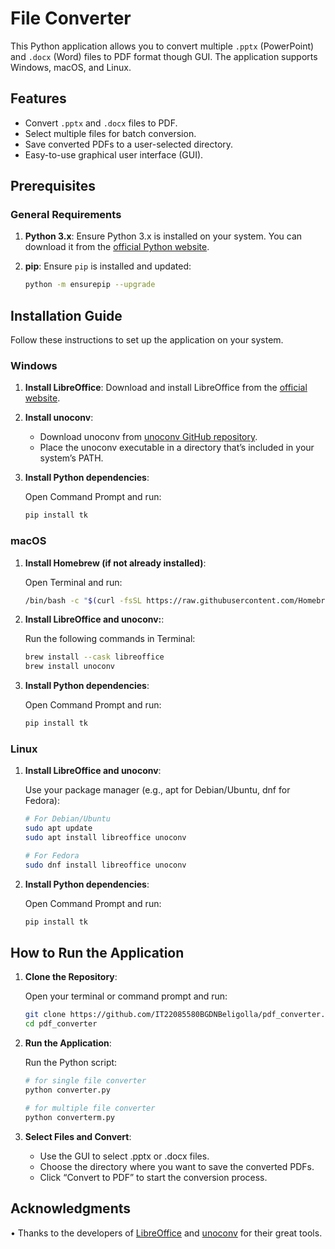 # File Converter

This Python application allows you to convert multiple `.pptx` (PowerPoint) and `.docx` (Word) files to PDF format though GUI. The application supports Windows, macOS, and Linux.

## Features

- Convert `.pptx` and `.docx` files to PDF.
- Select multiple files for batch conversion.
- Save converted PDFs to a user-selected directory.
- Easy-to-use graphical user interface (GUI).

## Prerequisites

### General Requirements

1. **Python 3.x**: Ensure Python 3.x is installed on your system. You can download it from the [official Python website](https://www.python.org/).

2. **pip**: Ensure `pip` is installed and updated:
   ```bash
   python -m ensurepip --upgrade
   ```

## Installation Guide

Follow these instructions to set up the application on your system.

### Windows

1. **Install LibreOffice**:
   Download and install LibreOffice from the [official website](https://www.libreoffice.org/download/download-libreoffice/).
   
3. **Install unoconv**:
   - Download unoconv from [unoconv GitHub repository](https://github.com/unoconv/unoconv).
   - Place the unoconv executable in a directory that’s included in your system’s PATH.
4. **Install Python dependencies**:
   
   Open Command Prompt and run:
   ```bash
   pip install tk
   ```

### macOS

1. **Install Homebrew (if not already installed)**:
   
   Open Terminal and run:
   ```bash
   /bin/bash -c "$(curl -fsSL https://raw.githubusercontent.com/Homebrew/install/HEAD/install.sh)"
   ```
   
2. **Install LibreOffice and unoconv:**:

   Run the following commands in Terminal:
   ```bash
   brew install --cask libreoffice
   brew install unoconv
   ```
   
3. **Install Python dependencies**:
   
   Open Command Prompt and run:
   ```bash
   pip install tk
   ```

### Linux

1. **Install LibreOffice and unoconv**:
   
   Use your package manager (e.g., apt for Debian/Ubuntu, dnf for Fedora):
   
   ```bash
   # For Debian/Ubuntu
   sudo apt update
   sudo apt install libreoffice unoconv
   ```

   ```bash
   # For Fedora
   sudo dnf install libreoffice unoconv
   ```
   
2. **Install Python dependencies**:
   
   Open Command Prompt and run:
      ```bash
   pip install tk
   ```

## How to Run the Application

1. **Clone the Repository**:

   Open your terminal or command prompt and run:
   ```bash
   git clone https://github.com/IT22085580BGDNBeligolla/pdf_converter.git
   cd pdf_converter
   ```

2. **Run the Application**:
   
   Run the Python script:
   
   ```bash
   # for single file converter
   python converter.py
   ```

     ```bash
   # for multiple file converter
   python converterm.py
   ```

3. **Select Files and Convert**:

   - Use the GUI to select .pptx or .docx files.
   - Choose the directory where you want to save the converted PDFs.
   - Click “Convert to PDF” to start the conversion process.

## Acknowledgments

   •	Thanks to the developers of [LibreOffice](https://www.libreoffice.org/) and [unoconv](https://github.com/unoconv/unoconv) for their great tools.
